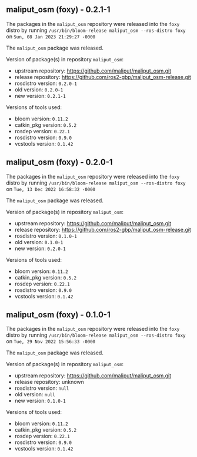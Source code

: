 ## maliput_osm (foxy) - 0.2.1-1

The packages in the `maliput_osm` repository were released into the `foxy` distro by running `/usr/bin/bloom-release maliput_osm --ros-distro foxy` on `Sun, 08 Jan 2023 21:29:27 -0000`

The `maliput_osm` package was released.

Version of package(s) in repository `maliput_osm`:

- upstream repository: https://github.com/maliput/maliput_osm.git
- release repository: https://github.com/ros2-gbp/maliput_osm-release.git
- rosdistro version: `0.2.0-1`
- old version: `0.2.0-1`
- new version: `0.2.1-1`

Versions of tools used:

- bloom version: `0.11.2`
- catkin_pkg version: `0.5.2`
- rosdep version: `0.22.1`
- rosdistro version: `0.9.0`
- vcstools version: `0.1.42`


## maliput_osm (foxy) - 0.2.0-1

The packages in the `maliput_osm` repository were released into the `foxy` distro by running `/usr/bin/bloom-release maliput_osm --ros-distro foxy` on `Tue, 13 Dec 2022 16:58:32 -0000`

The `maliput_osm` package was released.

Version of package(s) in repository `maliput_osm`:

- upstream repository: https://github.com/maliput/maliput_osm.git
- release repository: https://github.com/ros2-gbp/maliput_osm-release.git
- rosdistro version: `0.1.0-1`
- old version: `0.1.0-1`
- new version: `0.2.0-1`

Versions of tools used:

- bloom version: `0.11.2`
- catkin_pkg version: `0.5.2`
- rosdep version: `0.22.1`
- rosdistro version: `0.9.0`
- vcstools version: `0.1.42`


## maliput_osm (foxy) - 0.1.0-1

The packages in the `maliput_osm` repository were released into the `foxy` distro by running `/usr/bin/bloom-release maliput_osm --ros-distro foxy` on `Tue, 29 Nov 2022 15:56:33 -0000`

The `maliput_osm` package was released.

Version of package(s) in repository `maliput_osm`:

- upstream repository: https://github.com/maliput/maliput_osm.git
- release repository: unknown
- rosdistro version: `null`
- old version: `null`
- new version: `0.1.0-1`

Versions of tools used:

- bloom version: `0.11.2`
- catkin_pkg version: `0.5.2`
- rosdep version: `0.22.1`
- rosdistro version: `0.9.0`
- vcstools version: `0.1.42`


